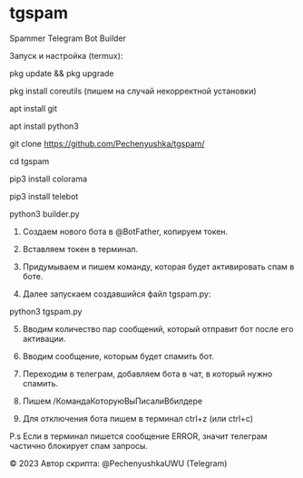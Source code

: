 # tgspam

Spammer Telegram Bot Builder

Запуск и настройка (termux):

pkg update && pkg upgrade

pkg install coreutils
(пишем на случай некорректной установки)

apt install git

apt install python3

git clone https://github.com/Pechenyushka/tgspam/

cd tgspam

pip3 install colorama

pip3 install telebot

python3 builder.py

1. Создаем нового бота в @BotFather, копируем токен.

2. Вставляем токен в терминал.

3. Придумываем и пишем команду, которая будет активировать спам в боте.

4. Далее запускаем создавшийся файл tgspam.py:

python3 tgspam.py

5. Вводим количество пар сообщений, который отправит бот после его активации.

6. Вводим сообщение, которым будет спамить бот.

7. Переходим в телеграм, добавляем бота в чат, в который нужно спамить.

8. Пишем /КомандаКоторуюВыПисалиВбилдере

9. Для отключения бота пишем в терминал ctrl+z (или ctrl+c)

P.s Если в терминал пишется сообщение ERROR, значит телеграм частично блокирует спам запросы.

© 2023 Автор скрипта: @PechenyushkaUWU (Telegram)
